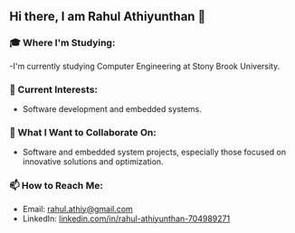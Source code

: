 ## Hi there, I am Rahul Athiyunthan 👋

### 🎓 Where I'm Studying:
-I'm currently studying Computer Engineering at Stony Brook University.

### 🌱 Current Interests:
- Software development and embedded systems.

### 👯 What I Want to Collaborate On:
- Software and embedded system projects, especially those focused on innovative solutions and optimization.

### 📫 How to Reach Me:
- Email: [rahul.athiy@gmail.com](mailto:rahul.athiy@gmail.com)
- LinkedIn: [linkedin.com/in/rahul-athiyunthan-704989271](https://linkedin.com/in/rahul-athiyunthan-704989271)
  
